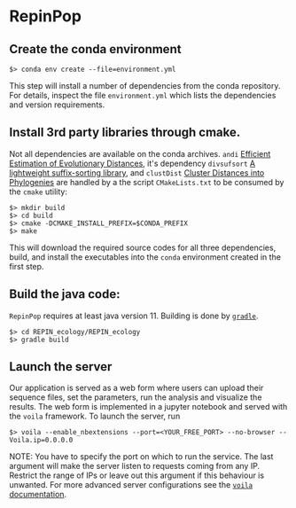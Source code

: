 # RepinPop

## Create the conda environment

```
$> conda env create --file=environment.yml
```

This step will install a number of dependencies from the conda repository. For
details, inspect the file `environment.yml` which lists the dependencies and
version requirements.


## Install 3rd party libraries through cmake.
Not all dependencies are available on the conda archives. `andi` [Efficient
Estimation of Evolutionary Distances](https://github.com/EvolBioInf/andi.git),
it's dependency `divsufsort` [A lightweight suffix-sorting library](https://github.com/y-256/libdivsufsort.git), and `clustDist` [Cluster Distances into Phylogenies](https://github.com/EvolBioInf/clustDist.git) are handled by a the script `CMakeLists.txt` to be consumed by the `cmake` utility:

```
$> mkdir build
$> cd build
$> cmake -DCMAKE_INSTALL_PREFIX=$CONDA_PREFIX
$> make
```

This will download the required source codes for all three dependencies, build,
and install the executables into the `conda` environment created in the first
step.

## Build the java code:
`RepinPop` requires at least java version 11. Building is done by
[`gradle`](https://gradle.org).

```
$> cd REPIN_ecology/REPIN_ecology
$> gradle build
```

## Launch the server
Our application is served as a web form where users can upload their sequence
files, set the parameters, run the analysis and visualize the results. The web
form is implemented in a jupyter notebook and served with the `voila` framework.
To launch the server, run

```
$> voila --enable_nbextensions --port=<YOUR_FREE_PORT> --no-browser --Voila.ip=0.0.0.0
```

NOTE: You have to specify the port on which to run the service. The last
argument will make the server listen to requests coming from any IP. Restrict
the range of IPs or leave out this argument if this behaviour is unwanted. For
more advanced server configurations see the [`voila`
documentation](https://voila.readthedocs.io/en/stable/deploy.html).





